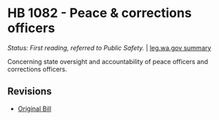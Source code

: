 # HB 1082 - Peace & corrections officers
*Status: First reading, referred to Public Safety.* | [leg.wa.gov summary](https://app.leg.wa.gov/billsummary?BillNumber=1082&Year=2021)

Concerning state oversight and accountability of peace officers and corrections officers.

## Revisions
* [Original Bill](1/)